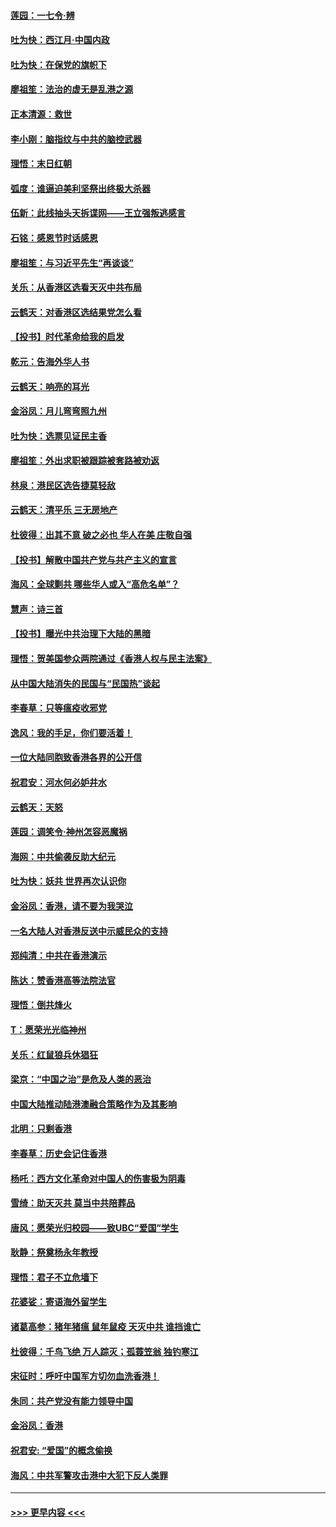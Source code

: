 #### [莲园：一七令‧辨](../pages/nsc993/n11692558.md?t=12020511) 
#### [吐为快：西江月·中国内政](../pages/nsc993/n11692071.md?t=12020511) 
#### [吐为快：在保党的旗帜下](../pages/nsc993/n11691188.md?t=12020511) 
#### [廖祖笙：法治的虚无是乱港之源](../pages/nsc993/n11690605.md?t=12020511) 
#### [正本清源：救世](../pages/nsc993/n11689134.md?t=12020511) 
#### [李小刚：脑指纹与中共的脑控武器](../pages/nsc993/n11688900.md?t=12020511) 
#### [理悟：末日红朝](../pages/nsc993/n11688829.md?t=12020511) 
#### [弧度：谁逼迫美利坚祭出终极大杀器](../pages/nsc993/n11688735.md?t=12020511) 
#### [伍新：此线抽头天拆谍网——王立强叛逃感言](../pages/nsc993/n11687981.md?t=12020511) 
#### [石铭：感恩节时话感恩](../pages/nsc993/n11687568.md?t=12020511) 
#### [廖祖笙：与习近平先生“再谈谈”](../pages/nsc993/n11687005.md?t=12020511) 
#### [关乐：从香港区选看天灭中共布局](../pages/nsc993/n11686647.md?t=12020511) 
#### [云鹤天：对香港区选结果党怎么看](../pages/nsc993/n11686216.md?t=12020511) 
#### [【投书】时代革命给我的启发](../pages/nsc993/n11684287.md?t=12020511) 
#### [乾元：告海外华人书](../pages/nsc993/n11684044.md?t=12020511) 
#### [云鹤天：响亮的耳光](../pages/nsc993/n11684254.md?t=12020511) 
#### [金浴凤：月儿弯弯照九州](../pages/nsc993/n11684231.md?t=12020511) 
#### [吐为快：选票见证民主香](../pages/nsc993/n11684206.md?t=12020511) 
#### [廖祖笙：外出求职被跟踪被套路被劝返](../pages/nsc993/n11683874.md?t=12020511) 
#### [林泉：港民区选告捷莫轻敌](../pages/nsc993/n11683930.md?t=12020511) 
#### [云鹤天：清平乐 三无房地产](../pages/nsc993/n11681521.md?t=12020511) 
#### [杜彼得：出其不意 破之必也 华人在美 庄敬自强](../pages/nsc993/n11679554.md?t=12020511) 
#### [【投书】解散中国共产党与共产主义的宣言](../pages/nsc993/n11679177.md?t=12020511) 
#### [海风：全球剿共 哪些华人或入“高危名单”？](../pages/nsc993/n11678617.md?t=12020511) 
#### [慧声：诗三首](../pages/nsc993/n11678848.md?t=12020511) 
#### [【投书】曝光中共治理下大陆的黑暗](../pages/nsc993/n11678674.md?t=12020511) 
#### [理悟：贺美国参众两院通过《香港人权与民主法案》](../pages/nsc993/n11678104.md?t=12020511) 
#### [从中国大陆消失的民国与“民国热”谈起](../pages/nsc993/n11678075.md?t=12020511) 
#### [李春草：只等瘟疫收邪党](../pages/nsc993/n11677308.md?t=12020511) 
#### [逸风：我的手足，你们要活着！](../pages/nsc993/n11676352.md?t=12020511) 
#### [一位大陆同胞致香港各界的公开信](../pages/nsc993/n11675761.md?t=12020511) 
#### [祝君安：河水何必妒井水](../pages/nsc993/n11675746.md?t=12020511) 
#### [云鹤天：天怒](../pages/nsc993/n11675718.md?t=12020511) 
#### [莲园：调笑令‧神州怎容恶魔祸](../pages/nsc993/n11675648.md?t=12020511) 
#### [海网：中共偷袭反助大纪元](../pages/nsc993/n11673515.md?t=12020511) 
#### [吐为快：妖共 世界再次认识你](../pages/nsc993/n11673506.md?t=12020511) 
#### [金浴凤：香港，请不要为我哭泣](../pages/nsc993/n11673248.md?t=12020511) 
#### [一名大陆人对香港反送中示威民众的支持](../pages/nsc993/n11672615.md?t=12020511) 
#### [郑纯清：中共在香港演示](../pages/nsc993/n11670539.md?t=12020511) 
#### [陈达：赞香港高等法院法官](../pages/nsc993/n11669542.md?t=12020511) 
#### [理悟：倒共烽火](../pages/nsc993/n11668844.md?t=12020511) 
#### [T：愿荣光光临神州](../pages/nsc993/n11668421.md?t=12020511) 
#### [关乐：红鼠狼兵休猖狂](../pages/nsc993/n11668378.md?t=12020511) 
#### [梁京：“中国之治”是危及人类的恶治](../pages/nsc993/n11668328.md?t=12020511) 
#### [中国大陆推动陆港澳融合策略作为及其影响](../pages/nsc993/n11668157.md?t=12020511) 
#### [北明：只剩香港](../pages/nsc993/n11668002.md?t=12020511) 
#### [李春草：历史会记住香港](../pages/nsc993/n11667927.md?t=12020511) 
#### [杨吒：西方文化革命对中国人的伤害极为阴毒](../pages/nsc993/n11664521.md?t=12020511) 
#### [雪绮：助天灭共 莫当中共陪葬品](../pages/nsc993/n11662650.md?t=12020511) 
#### [唐风：愿荣光归校园——致UBC“爱国”学生](../pages/nsc993/n11662194.md?t=12020511) 
#### [耿静：祭奠杨永年教授](../pages/nsc993/n11662514.md?t=12020511) 
#### [理悟：君子不立危墙下](../pages/nsc993/n11662172.md?t=12020511) 
#### [花婆娑：寄语海外留学生](../pages/nsc993/n11662121.md?t=12020511) 
#### [诸葛高参：猪年猪瘟 鼠年鼠疫 天灭中共 谁挡谁亡](../pages/nsc993/n11661980.md?t=12020511) 
#### [杜彼得：千鸟飞绝 万人踪灭；孤蓑笠翁 独钓寒江](../pages/nsc993/n11661170.md?t=12020511) 
#### [宋征时：呼吁中国军方切勿血洗香港！](../pages/nsc993/n11415318.md?t=12020511) 
#### [朱同：共产党没有能力领导中国](../pages/nsc993/n11660421.md?t=12020511) 
#### [金浴凤：香港](../pages/nsc993/n11660419.md?t=12020511) 
#### [祝君安: “爱国”的概念偷换](../pages/nsc993/n11659706.md?t=12020511) 
#### [海风：中共军警攻击港中大犯下反人类罪](../pages/nsc993/n11659632.md?t=12020511) 

----
#### [ >>> 更早内容 <<< ](../indexes/nsc993-earlier.md)
